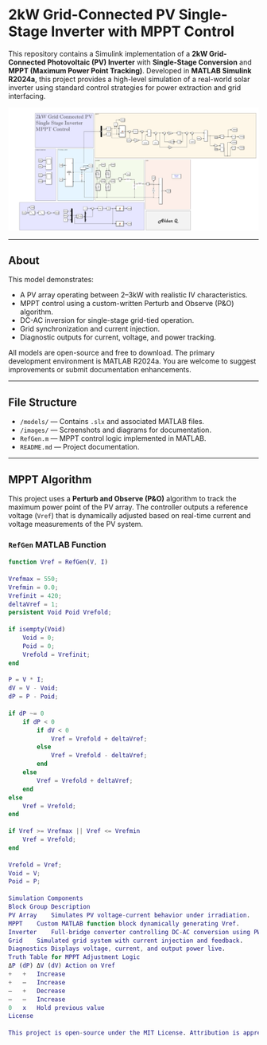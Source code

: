 # 2kW Grid-Connected PV Single-Stage Inverter with MPPT Control

This repository contains a Simulink implementation of a **2kW Grid-Connected Photovoltaic (PV) Inverter** with **Single-Stage Conversion** and **MPPT (Maximum Power Point Tracking)**. Developed in **MATLAB Simulink R2024a**, this project provides a high-level simulation of a real-world solar inverter using standard control strategies for power extraction and grid interfacing.

![System Diagram](./Diagram.png)

---

## About

This model demonstrates:
- A PV array operating between 2–3kW with realistic IV characteristics.
- MPPT control using a custom-written Perturb and Observe (P&O) algorithm.
- DC-AC inversion for single-stage grid-tied operation.
- Grid synchronization and current injection.
- Diagnostic outputs for current, voltage, and power tracking.

All models are open-source and free to download. The primary development environment is MATLAB R2024a. You are welcome to suggest improvements or submit documentation enhancements.

---

## File Structure

- `/models/` — Contains `.slx` and associated MATLAB files.
- `/images/` — Screenshots and diagrams for documentation.
- `RefGen.m` — MPPT control logic implemented in MATLAB.
- `README.md` — Project documentation.

---

## MPPT Algorithm

This project uses a **Perturb and Observe (P&O)** algorithm to track the maximum power point of the PV array. The controller outputs a reference voltage (`Vref`) that is dynamically adjusted based on real-time current and voltage measurements of the PV system.

### `RefGen` MATLAB Function

```matlab
function Vref = RefGen(V, I)

Vrefmax = 550;
Vrefmin = 0.0;
Vrefinit = 420;
deltaVref = 1;
persistent Void Poid Vrefold;

if isempty(Void)
    Void = 0;
    Poid = 0;
    Vrefold = Vrefinit;
end

P = V * I;
dV = V - Void;
dP = P - Poid;

if dP ~= 0
    if dP < 0
        if dV < 0
            Vref = Vrefold + deltaVref;
        else
            Vref = Vrefold - deltaVref;
        end
    else
        Vref = Vrefold + deltaVref;
    end
else
    Vref = Vrefold;
end

if Vref >= Vrefmax || Vref <= Vrefmin
    Vref = Vrefold;
end

Vrefold = Vref;
Void = V;
Poid = P;

Simulation Components
Block Group	Description
PV Array	Simulates PV voltage-current behavior under irradiation.
MPPT	Custom MATLAB function block dynamically generating Vref.
Inverter	Full-bridge converter controlling DC-AC conversion using PWM.
Grid	Simulated grid system with current injection and feedback.
Diagnostics	Displays voltage, current, and output power live.
Truth Table for MPPT Adjustment Logic
ΔP (dP)	ΔV (dV)	Action on Vref
+	+	Increase
+	–	Increase
–	+	Decrease
–	–	Increase
0	x	Hold previous value
License

This project is open-source under the MIT License. Attribution is appreciated but not required.